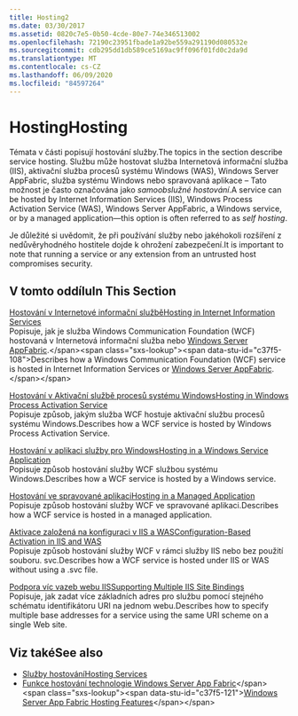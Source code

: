 ```yaml
---
title: Hosting2
ms.date: 03/30/2017
ms.assetid: 0820c7e5-0b50-4cde-80e7-74e346513002
ms.openlocfilehash: 72190c23951fbade1a92be559a291190d080532e
ms.sourcegitcommit: cdb295dd1db589ce5169ac9ff096f01fd0c2da9d
ms.translationtype: MT
ms.contentlocale: cs-CZ
ms.lasthandoff: 06/09/2020
ms.locfileid: "84597264"
---
```

# <a name="hosting"></a><span data-ttu-id="c37f5-102">Hosting</span><span class="sxs-lookup"><span data-stu-id="c37f5-102">Hosting</span></span>
<span data-ttu-id="c37f5-103">Témata v části popisují hostování služby.</span><span class="sxs-lookup"><span data-stu-id="c37f5-103">The topics in the section describe service hosting.</span></span> <span data-ttu-id="c37f5-104">Službu může hostovat služba Internetová informační služba (IIS), aktivační služba procesů systému Windows (WAS), Windows Server AppFabric, služba systému Windows nebo spravovaná aplikace – Tato možnost je často označována jako *samoobslužné hostování*.</span><span class="sxs-lookup"><span data-stu-id="c37f5-104">A service can be hosted by Internet Information Services (IIS), Windows Process Activation Service (WAS), Windows Server AppFabric, a Windows service, or by a managed application—this option is often referred to as *self hosting*.</span></span>  
  
 <span data-ttu-id="c37f5-105">Je důležité si uvědomit, že při používání služby nebo jakéhokoli rozšíření z nedůvěryhodného hostitele dojde k ohrožení zabezpečení.</span><span class="sxs-lookup"><span data-stu-id="c37f5-105">It is important to note that running a service or any extension from an untrusted host compromises security.</span></span>  
  
## <a name="in-this-section"></a><span data-ttu-id="c37f5-106">V tomto oddílu</span><span class="sxs-lookup"><span data-stu-id="c37f5-106">In This Section</span></span>  
 [<span data-ttu-id="c37f5-107">Hostování v Internetové informační službě</span><span class="sxs-lookup"><span data-stu-id="c37f5-107">Hosting in Internet Information Services</span></span>](hosting-in-internet-information-services.md)  
 <span data-ttu-id="c37f5-108">Popisuje, jak je služba Windows Communication Foundation (WCF) hostovaná v Internetová informační služba nebo [Windows Server AppFabric](https://docs.microsoft.com/previous-versions/appfabric/ff384253(v=azure.10)).</span><span class="sxs-lookup"><span data-stu-id="c37f5-108">Describes how a Windows Communication Foundation (WCF) service is hosted in Internet Information Services or [Windows Server AppFabric](https://docs.microsoft.com/previous-versions/appfabric/ff384253(v=azure.10)).</span></span>  
  
 [<span data-ttu-id="c37f5-109">Hostování v Aktivační službě procesů systému Windows</span><span class="sxs-lookup"><span data-stu-id="c37f5-109">Hosting in Windows Process Activation Service</span></span>](hosting-in-windows-process-activation-service.md)  
 <span data-ttu-id="c37f5-110">Popisuje způsob, jakým služba WCF hostuje aktivační službu procesů systému Windows.</span><span class="sxs-lookup"><span data-stu-id="c37f5-110">Describes how a WCF service is hosted by Windows Process Activation Service.</span></span>  
  
 [<span data-ttu-id="c37f5-111">Hostování v aplikaci služby pro Windows</span><span class="sxs-lookup"><span data-stu-id="c37f5-111">Hosting in a Windows Service Application</span></span>](hosting-in-a-windows-service-application.md)  
 <span data-ttu-id="c37f5-112">Popisuje způsob hostování služby WCF službou systému Windows.</span><span class="sxs-lookup"><span data-stu-id="c37f5-112">Describes how a WCF service is hosted by a Windows service.</span></span>  
  
 [<span data-ttu-id="c37f5-113">Hostování ve spravované aplikaci</span><span class="sxs-lookup"><span data-stu-id="c37f5-113">Hosting in a Managed Application</span></span>](hosting-in-a-managed-application.md)  
 <span data-ttu-id="c37f5-114">Popisuje způsob hostování služby WCF ve spravované aplikaci.</span><span class="sxs-lookup"><span data-stu-id="c37f5-114">Describes how a WCF service is hosted in a managed application.</span></span>  
  
 [<span data-ttu-id="c37f5-115">Aktivace založená na konfiguraci v IIS a WAS</span><span class="sxs-lookup"><span data-stu-id="c37f5-115">Configuration-Based Activation in IIS and WAS</span></span>](configuration-based-activation-in-iis-and-was.md)  
 <span data-ttu-id="c37f5-116">Popisuje způsob hostování služby WCF v rámci služby IIS nebo bez použití souboru. svc.</span><span class="sxs-lookup"><span data-stu-id="c37f5-116">Describes how a WCF service is hosted under IIS or WAS without using a .svc file.</span></span>  
  
 [<span data-ttu-id="c37f5-117">Podpora víc vazeb webu IIS</span><span class="sxs-lookup"><span data-stu-id="c37f5-117">Supporting Multiple IIS Site Bindings</span></span>](supporting-multiple-iis-site-bindings.md)  
 <span data-ttu-id="c37f5-118">Popisuje, jak zadat více základních adres pro službu pomocí stejného schématu identifikátoru URI na jednom webu.</span><span class="sxs-lookup"><span data-stu-id="c37f5-118">Describes how to specify multiple base addresses for a service using the same URI scheme on a single Web site.</span></span>  
  
## <a name="see-also"></a><span data-ttu-id="c37f5-119">Viz také</span><span class="sxs-lookup"><span data-stu-id="c37f5-119">See also</span></span>

- [<span data-ttu-id="c37f5-120">Služby hostování</span><span class="sxs-lookup"><span data-stu-id="c37f5-120">Hosting Services</span></span>](../hosting-services.md)
- <span data-ttu-id="c37f5-121">[Funkce hostování technologie Windows Server App Fabric](https://docs.microsoft.com/previous-versions/appfabric/ee677189(v=azure.10))</span><span class="sxs-lookup"><span data-stu-id="c37f5-121">[Windows Server App Fabric Hosting Features](https://docs.microsoft.com/previous-versions/appfabric/ee677189(v=azure.10))</span></span>
